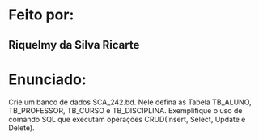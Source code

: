 # Feito por:
## Riquelmy da Silva Ricarte

# Enunciado:
Crie um banco de dados SCA_242.bd. 
Nele defina as Tabela TB_ALUNO, TB_PROFESSOR, TB_CURSO e TB_DISCIPLINA.
Exemplifique o uso de comando SQL que executam operações CRUD(Insert, Select, Update e Delete).
